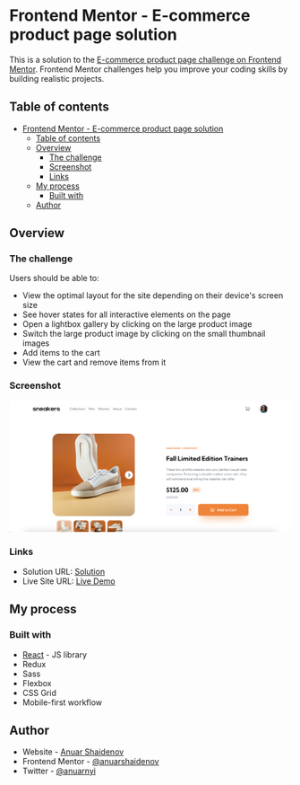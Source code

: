 # Frontend Mentor - E-commerce product page solution

This is a solution to the [E-commerce product page challenge on Frontend Mentor](https://www.frontendmentor.io/challenges/ecommerce-product-page-UPsZ9MJp6). Frontend Mentor challenges help you improve your coding skills by building realistic projects.

## Table of contents

- [Frontend Mentor - E-commerce product page solution](#frontend-mentor---e-commerce-product-page-solution)
  - [Table of contents](#table-of-contents)
  - [Overview](#overview)
    - [The challenge](#the-challenge)
    - [Screenshot](#screenshot)
    - [Links](#links)
  - [My process](#my-process)
    - [Built with](#built-with)
  - [Author](#author)

## Overview

### The challenge

Users should be able to:

- View the optimal layout for the site depending on their device's screen size
- See hover states for all interactive elements on the page
- Open a lightbox gallery by clicking on the large product image
- Switch the large product image by clicking on the small thumbnail images
- Add items to the cart
- View the cart and remove items from it

### Screenshot

![Screenshot](./screenshot.png)

### Links

- Solution URL: [Solution](https://www.frontendmentor.io/solutions/ecommerce-product-page-with-react-and-redux-oOic6SqiS)
- Live Site URL: [Live Demo](https://ecommerce-product-anuar.herokuapp.com/)

## My process

### Built with

- [React](https://reactjs.org/) - JS library
- Redux
- Sass
- Flexbox
- CSS Grid
- Mobile-first workflow

## Author

- Website - [Anuar Shaidenov](https://anuarshaidenov.github.io/portfolio/)
- Frontend Mentor - [@anuarshaidenov](https://www.frontendmentor.io/profile/anuarshaidenov)
- Twitter - [@anuarnyi](https://www.twitter.com/anuarnyi)
